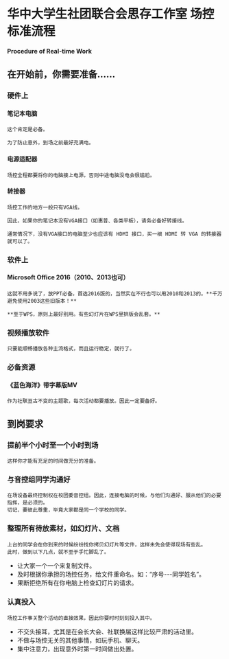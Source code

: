 # 华中大学生社团联合会思存工作室 场控标准流程
#### Procedure of Real-time Work

## **在开始前，你需要准备……**

### **硬件上**

#### 笔记本电脑
    这个肯定是必备。

	为了防止意外，到场之前最好充满电。

#### 电源适配器
	场控全程都要将你的电脑接上电源，否则中途电脑没电会很尴尬。

#### 转接器
	场控工作的地方一般只有VGA线。

	因此，如果你的笔记本没有VGA接口（如惠普、各类平板），请务必备好转接线。

	通常情况下，没有VGA接口的电脑至少也应该有 HDMI 接口，买一根 HDMI 转 VGA 的转接器就可以了。

### **软件上**

#### Microsoft Office 2016（2010、2013也可）
	这就不用多说了，放PPT必备。首选2016版的，当然实在不行也可以用2010和2013的。**千万避免使用2003这些旧版本！**

	**至于WPS，原则上最好别用。有些幻灯片在WPS里排版会乱套。**

### 视频播放软件
	只要能顺畅播放各种主流格式，而且运行稳定，就行了。

### **必备资源**

#### 《蓝色海洋》带字幕版MV
	作为社联亘古不变的主题歌，每次活动都要播放。因此一定要备好。
	
## 到岗要求

### 提前半个小时至一个小时到场
    这样你才能有充足的时间做充分的准备。
    
### 与音控组同学沟通好
    在场设备最终控制权在校团委音控组。因此，连接电脑的时候，与他们沟通好、服从他们的必要指挥，是必须的。
    切记，要彼此尊重，毕竟大家都是同一个学校的同学。
    
### 整理所有待放素材，如幻灯片、文档
    上台的同学会在你到来的时候纷纷找你拷贝幻灯片等文件，这样未免会使得现场有些乱。
    此时，做到以下几点，就不至于手忙脚乱了。
   - 让大家一个一个来复制文件。
   - 及时根据你承担的场控任务，给文件重命名。如：“序号---同学姓名”。
   - 果断拒绝所有在你电脑上检查幻灯片的请求。
   
### 认真投入
    场控工作事关整个活动的直接效果，因此你要时时刻刻投入其中。
    
   - 不交头接耳，尤其是在会长大会、社联换届这样比较严肃的活动里。
   - 不做与场控无关的其他事情，如玩手机、聊天。
   - 集中注意力，出现意外时第一时间做出处置。
    